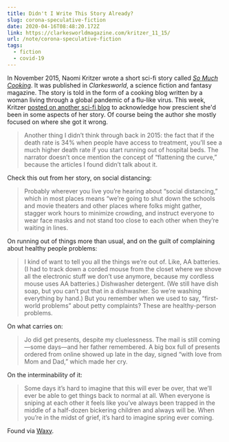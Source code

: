 ```yaml
---
title: Didn't I Write This Story Already?
slug: corona-speculative-fiction
date: 2020-04-16T08:48:20.172Z
link: https://clarkesworldmagazine.com/kritzer_11_15/
url: /note/corona-speculative-fiction
tags:
  - fiction
  - covid-19
---
```


In November 2015, Naomi Kritzer wrote a short sci-fi story called [_So Much Cooking_](https://clarkesworldmagazine.com/kritzer_11_15/). It was published in _Clarkesworld_, a science fiction and fantasy magazine. The story is told in the form of a cooking blog written by a woman living through a global pandemic of a flu-like virus. This week, Kritzer [posted on another sci-fi blog](https://www.tor.com/2020/04/14/didnt-i-write-this-story-already-when-your-fictional-pandemic-becomes-reality/) to acknowledge how prescient she'd been in some aspects of her story. Of course being the author she mostly focused on where she got it wrong.

> Another thing I didn’t think through back in 2015: the fact that if the death rate is 34% when people have access to treatment, you’ll see a much higher death rate if you start running out of hospital beds. The narrator doesn’t once mention the concept of “flattening the curve,” because the articles I found didn’t talk about it.

Check this out from her story, on social distancing:

> Probably wherever you live you’re hearing about “social distancing,” which in most places means “we’re going to shut down the schools and movie theaters and other places where folks might gather, stagger work hours to minimize crowding, and instruct everyone to wear face masks and not stand too close to each other when they’re waiting in lines.

On running out of things more than usual, and on the guilt of complaining about healthy people problems:

> I kind of want to tell you all the things we’re out of. Like, AA batteries. (I had to track down a corded mouse from the closet where we shove all the electronic stuff we don’t use anymore, because my cordless mouse uses AA batteries.) Dishwasher detergent. (We still have dish soap, but you can’t put that in a dishwasher. So we’re washing everything by hand.) But you remember when we used to say, “first-world problems” about petty complaints? These are healthy-person problems.

On what carries on:

> Jo did get presents, despite my cluelessness. The mail is still coming—some days—and her father remembered. A big box full of presents ordered from online showed up late in the day, signed “with love from Mom and Dad,” which made her cry.


On the interminability of it:

> Some days it’s hard to imagine that this will ever be over, that we’ll ever be able to get things back to normal at all. When everyone is sniping at each other it feels like you’ve always been trapped in the middle of a half-dozen bickering children and always will be. When you’re in the midst of grief, it’s hard to imagine spring ever coming.

Found via [Waxy](https://waxy.org/).
